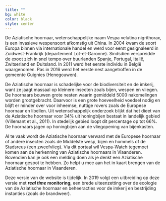 ```yaml
---
title: ""
bg: white     
color: black  
style: center
---
```


De Aziatische hoornaar, wetenschappelijke naam Vespa velutina nigrithorax, is een invasieve wespensoort afkomstig uit China. In 2004 kwam de soort Europa binnen via internationale handel en werd voor eerst gesignaleerd in Zuidwest-Frankrijk (departement Lot-et-Garonne). Sindsdien verspreidde de exoot zich in snel tempo over buurlanden Spanje, Portugal, Italië, Zwitserland en Duitsland. In 2011 werd het eerste individu in België waargenomen. Pas in 2016 werd het eerste nest aangetroffen in de gemeente Guignies (Henegouwen).

De Aziatische hoornaar is schadelijke voor de biodiversiteit en de imkerij, want ze jaagt massaal op kleinere insecten zoals bijen, wespen en vliegen. De hoornaars bouwen grote nesten waarin gemiddeld 5000 nakomelingen worden grootgebracht. Daarvoor is een grote hoeveelheid voedsel nodig en blijft er minder over voor inheemse, nuttige rovers zoals de Europese hoornaar en libellen. Uit wetenschappelijk onderzoek blijkt dat het dieet van de Aziatische hoornaar voor 34% uit honingbijen bestaat in landelijk gebied (Villemant et al., 2011). In stedelijk gebied loopt dit percentage op tot 66%. De hoornaars jagen op honingbijen aan de vliegopening van bijenkasten.

Al te vaak wordt de Aziatische hoornaar verward met de Europese hoornaar of andere insecten zoals de Middelste wesp, bijen en hommels of de Stadsreus (een zweefvlieg). Via dit portaal wil Vespa-Watch tegemoet komen aan de herkenning van Aziatische hoornaars in Vlaanderen. Bovendien kan je ook een melding doen als je denkt een Aziatische hoornaar gespot te hebben. Zo helpt u mee aan het in kaart brengen van de Aziatische hoornaar in Vlaanderen.

Deze versie van de website is tijdelijk. In 2019 volgt een uitbreiding op deze versie met ***real time* monitoring**, een brede uiteenzetting over de ecologie van de Aziatische hoornaar en beheeracties voor de imkerij en bestrijding instanties (zoals de brandweer).
